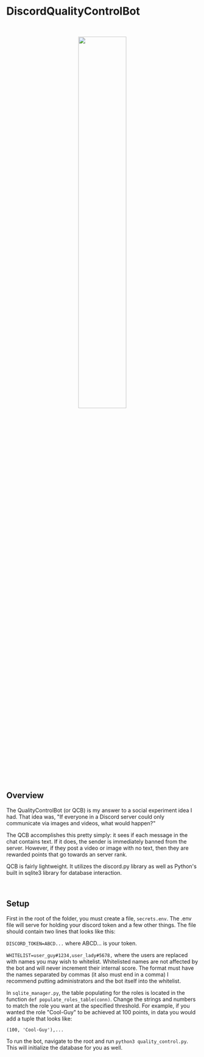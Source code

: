 # DiscordQualityControlBot

<br>

<p align="center"><img width=50% src="https://i.imgur.com/DgGIKII.png"></p>


## Overview
The QualityControlBot (or QCB) is my answer to a social experiment idea I had. That idea was, "If everyone in a Discord server could only communicate via images and videos, what would happen?"

The QCB accomplishes this pretty simply: it sees if each message in the chat contains text. If it does, the sender is immediately banned from the server. However, if they post a video or image with no text, then they are rewarded points that go towards an server rank. 

QCB is fairly lightweight. It utilizes the discord.py library as well as Python's built in sqlite3 library for database interaction.

<br> 

## Setup
First in the root of the folder, you must create a file, ```secrets.env```. The .env file will serve for holding your discord token and a few other things. The file should contain two lines that looks like this:

```DISCORD_TOKEN=ABCD...``` where ABCD... is your token. 

```WHITELIST=user_guy#1234,user_lady#5678,``` where the users are replaced with names you may wish to whitelist. Whitelisted names are not affected by the bot and will never increment their internal score. The format must have the names separated by commas (it also must end in a comma) I recommend putting administrators and the bot itself into the whitelist.

In ```sqlite_manager.py```, the table populating for the roles is located in the function ```def populate_roles_table(conn)```. Change the strings and numbers to match the role you want at the specified threshold. For example, if you wanted the role "Cool-Guy" to be achieved at 100 points, in data you would add a tuple that looks like: 

```(100, 'Cool-Guy'),...``` 

To run the bot, navigate to the root and run ```python3 quality_control.py```. This will initialize the database for you as well.
